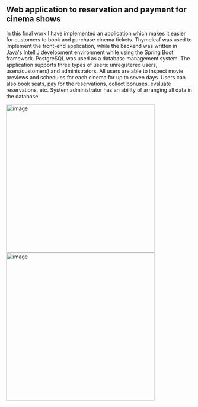 ## Web application to reservation and payment for cinema shows

In this final work I have implemented an application which makes it easier for customers to book and purchase cinema tickets. Thymeleaf was used to implement the front-end application, while the backend was written in Java's IntelliJ development environment while using the Spring Boot framework. PostgreSQL was used as a database management system. The application supports three types of users: unregistered users, users(customers) and administrators. All users are able to inspect movie previews and schedules for each cinema for up to seven days. Users can also book seats, pay for the reservations, collect bonuses, evaluate reservations, etc. System administrator has an ability of arranging all data in the database.

<img width="400" alt="image" src="https://github.com/fb2408/cinema/assets/92520823/f4ed9fe5-6aed-4c6a-9431-08f94c99f4de">
<img width="400" margin-left="20px" alt="image" src="https://github.com/fb2408/cinema/assets/92520823/da304234-5ca3-44da-a1d4-1f9f33c375d4">



